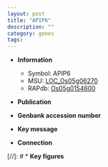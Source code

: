 ```yaml
---
layout: post
title: "APIP6"
description: ""
category: genes
tags: 
---
```


* **Information**  
    + Symbol: APIP6  
    + MSU: [LOC_Os05g06270](http://rice.uga.edu/cgi-bin/ORF_infopage.cgi?orf=LOC_Os05g06270)  
    + RAPdb: [Os05g0154600](http://rapdb.dna.affrc.go.jp/viewer/gbrowse_details/irgsp1?name=Os05g0154600)  

* **Publication**  

* **Genbank accession number**  

* **Key message**  

* **Connection**  

[//]: # * **Key figures**  


